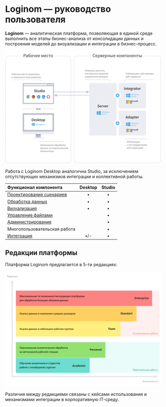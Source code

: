 # Loginom — руководство пользователя

**Loginom** — аналитическая платформа, позволяющая в единой среде выполнить все этапы бизнес-анализа от консолидации данных и построения моделей до визуализации и интеграции в бизнес-процесс. 

![Компоненты платформы Loginom](./components.svg)

Работа с Loginom Desktop аналогична Studio, за исключением отсутствующих механизмов интеграции и коллективной работы.

| Функционал компонента | Desktop | Studio |
|:-------------|:------:|:-------:|
| [Проектирование сценариев](./scenario/README.md) | • | • |
| [Обработка данных](./processors/README.md) | • | • |
| [Визуализация](./visualization/README.md) | • | • |
| [Управление файлами](./location_user_files.md) | | • |
| [Администрирование](./admin/README.md) | | • |
| Многопользовательская работа | | • |
| [Интеграция](./integration/README.md) | •/- | • |

## Редакции платформы

Платформа Loginom предлагается в 5-ти редакциях:

![Редакции платформы](./editions.svg)

Различия между редакциями связаны с кейсами использования и механизмами интеграции в корпоративную IT-среду.